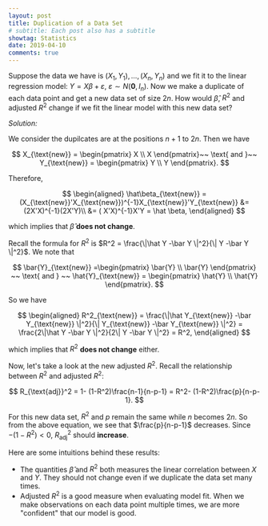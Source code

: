 ```yaml
---
layout: post
title: Duplication of a Data Set
# subtitle: Each post also has a subtitle
showtag: Statistics
date: 2019-04-10
comments: true
---
```

Suppose the data we have is $(X_1,Y_1),...,(X_n,Y_n)$ and we fit it to the linear regression model: $Y=X\beta+\varepsilon,~\varepsilon\sim N(\boldsymbol{0},I_n)$. Now we make a duplicate of each data point and get a new data set of size $2n$. How would $\hat\beta$, $R^2$ and adjusted $R^2$ change if we fit the linear model with this new data set?

_Solution:_

We consider the dupilcates are at the positions $n+1$ to $2n$. Then we have

$$
X_{\text{new}} = \begin{pmatrix}
  X \\
  X
 \end{pmatrix}~~ \text{ and }~~ Y_{\text{new}} = \begin{pmatrix}
   Y \\
   Y
  \end{pmatrix}.
$$

Therefore,

$$
\begin{aligned}
\hat\beta_{\text{new}} = (X_{\text{new}}'X_{\text{new}})^{-1}X_{\text{new}}'Y_{\text{new}} &= (2X'X)^{-1}(2X'Y)\\
&= ( X'X)^{-1}X'Y = \hat \beta,
\end{aligned}
$$

which implies that $\hat\beta$ **does not change**.

Recall the formula for $R^2$ is $R^2 = \frac{\|\hat Y -\bar Y \|^2}{\|  Y -\bar Y \|^2}$. We note that

$$
\bar{Y}_{\text{new}} =\begin{pmatrix}
\bar{Y} \\
 \bar{Y}
\end{pmatrix} ~~ \text{ and } ~~ \hat{Y}_{\text{new}} = \begin{pmatrix}
   \hat{Y} \\
   \hat{Y}
  \end{pmatrix}.
  $$

So we have

$$
\begin{aligned}
R^2_{\text{new}} =  \frac{\|\hat Y_{\text{new}} -\bar Y_{\text{new}} \|^2}{\|  Y_{\text{new}} -\bar Y_{\text{new}} \|^2} = \frac{2\|\hat Y -\bar Y \|^2}{2\|  Y -\bar Y \|^2} = R^2,
\end{aligned}
$$

which implies that $R^2$ **does not change** either.

Now, let's take a look at the new adjusted $R^2$. Recall the relationship between $R^2$ and adjusted $R^2$:

$$
R_{\text{adj}}^2 = 1- (1-R^2)\frac{n-1}{n-p-1} = R^2- (1-R^2)\frac{p}{n-p-1}.
$$

For this new data set, $R^2$ and $p$ remain the same while $n$ becomes $2n$.
So from the above equation, we see that $\frac{p}{n-p-1}$ decreases. Since $-(1-R^2)<0$, $R_{\text{adj}}^2$ should **increase**.

Here are some intuitions behind these results:
- The quantities $\hat\beta$ and $R^2$ both measures the linear correlation between $X$ and $Y$. They should not change even if we duplicate the data set many times.
- Adjusted $R^2$ is a good measure when evaluating model fit. When we make observations on each data point multiple times, we are more "confident" that our model is good.
